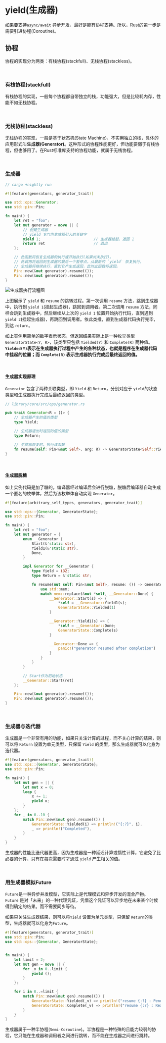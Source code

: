 # yield(生成器)

如果要支持`async/await` 异步开发，最好是能有协程支持。所以，Rust的第一步是需要引进协程(Coroutine)。

## 协程

协程的实现分为两类：有栈协程(stackfull)、无栈协程(stackless)。

&nbsp;

### 有栈协程(stackfull)

有栈协程的实现，一般每个协程都自带独立的栈，功能强大，但是比较耗内存，性能不如无栈协程。

&nbsp;

### 无栈协程(stackless)

无栈协程的实现，一般是基于状态机(State Machine)，不实用独立的栈，具体的应用形式叫**生成器(Generator)**。这种形式的协程性能更好，但功能要弱于有栈协程，但也够用了。在Rust标准库支持的协程功能，就属于无栈协程。

&nbsp;

### 生成器

```rust
// cargo +nightly run

#![feature(generators, generator_trait)]

use std::ops::Generator;
use std::pin::Pin;

fn main() {
    let ret = "foo";
    let mut generator = move || {
        // 创建生成器
        // yield 专门为生成器引入的关键字
        yield 1;                        // 生成器挂起，返回 1
        return ret                      // 退出
    };

    // 此函数将恢复生成器的执行或开始执行(如果尚未执行)。 
    // 此调用将返回到生成器的最后一个暂停点，从最新的 `yield` 恢复执行。 
    // 生成器将继续执行，直到它产生或返回，此时此函数将返回。
    Pin::new(&mut generator).resume(());
    Pin::new(&mut generator).resume(());
}
```

![生成器执行流程图](生成器执行流程图.png)

上图展示了 `yield` 和 `resume` 的跳转过程。第一次调用 `resume` 方法，跳到生成器中，执行到 `yield 1`(挂起生成器)，跳回到调用者。第二次调用 `resume` 方法，同样会跳到生成器中，然后继续从上次的 `yield 1` 位置开始执行代码，直到遇到 `yield 2`(挂起生成器)，再跳回到调用者。依此类推，直到生成器代码执行完毕，到达 `return`。

如上实例用简单的数字表示状态，但返回结果实际上是一种枚举类型 `GeneratorState<Y, R>`，该类型只包括 `Yielded(Y)` 和 `Complete(R)` 两种值。**`Yielded(Y)`表示在生成器执行过程中产生的各种状态，也就是程序在生成器代码中挂起的位置；而 `Complete(R)` 表示生成器执行完成后最终返回的值。**

&nbsp;

#### 生成器实现原理

`Generator` 包含了两种关联类型，即 `Yield` 和 `Return`，分别对应于 `yield`的状态类型和生成器执行完成后最终返回的类型。

```rust
// library/core/src/ops/generator.rs

pub trait Generator<R = ()> {
    // 生成器产生的值的类型
    type Yield;

    // 生成器退出时返回的值的类型
    type Return;

    // 生成器恢复时，执行该函数
    fn resume(self: Pin<&mut Self>, arg: R) -> GeneratorState<Self::Yield, Self::Return>;
}
```

&nbsp;

#### 生成器脱糖

如上实例代码是加了糖的，编译器经过编译后会进行脱糖，脱糖后编译器自动生成一个匿名的枚举体，然后为该枚举体自动实现 `Generator`。

```rust
#![feature(arbitrary_self_types, generators, generator_trait)]

use std::ops::{Generator, GeneratorState};
use std::pin::Pin;

fn main() {
    let ret = "foo";
    let mut generator = {
        enum __Generator {
            Start(&'static str),
            Yield1(&'static str),
            Done,
        }

        impl Generator for __Generator {
            type Yield = i32;
            type Return = &'static str;

            fn resume(mut self: Pin<&mut Self>, resume: ()) -> GeneratorState<i32, &'static str> {
                use std::mem;
                match mem::replace(&mut *self, __Generator::Done) {
                    __Generator::Start(s) => {
                        *self = __Generator::Yield1(s);
                        GeneratorState::Yielded(1)
                    }

                    __Generator::Yield1(s) => {
                        *self = __Generator::Done;
                        GeneratorState::Complete(s)
                    }

                    __Generator::Done => {
                        panic!("generator resumed after completion")
                    }
                }
            }
        }

        // Start作为初始状态
        __Generator::Start(ret)
    };

    Pin::new(&mut generator).resume(());
    Pin::new(&mut generator).resume(());
}
```

&nbsp;

### 生成器与迭代器

生成器是一个非常有用的功能，如果只关注计算的过程，而不关心计算的结果，则可以将 `Return` 设置为单元类型，只保留 `Yield` 的类型，那么生成器就可以化身为迭代器。

```rust
#![feature(generators, generator_trait)]
use std::ops::{Generator, GeneratorState};
use std::pin::Pin;

fn main() {
    let mut gen = || {
        let mut x = 0;
        loop {
            x += 1;
            yield x;
        }
    };
    for _ in 0..10 {
        match Pin::new(&mut gen).resume(()) {
            GeneratorState::Yielded(i) => println!("{:?}", i),
            _ => println!("Completed"),
        }
    }
}
```

生成器的性能比迭代器更高，因为生成器是一种延迟计算或惰性计算，它避免了比必要的计算，只有在每次需要时才通过 `yield` 产生相关的值。

&nbsp;

### 用生成器模拟Future

`Future`是一种异步并发模型，它实际上是代理模式和异步开发的混合产物。`Future` 是对「未来」的一种代理凭证，凭借这个凭证可以异步地在未来某个时候得到确定的结果。而不需要同步等待。

如果只关注生成器结果，则可以将`Yield` 设置为单元类型，只保留 `Return`的类型，生成器就可以化身为`Future`。

```rust
#![feature(generators, generator_trait)]
use std::pin::Pin;
use std::ops::{Generator, GeneratorState};


fn main() {
    let limit = 2;
    let mut gen = move || {
        for _x in 0..limit {
            yield ();
        }
    };

    for i in 0..=limit {
        match Pin::new(&mut gen).resume(()) {
            GeneratorState::Yielded(_v) => println!("resume {:?} : Pending", i),
            GeneratorState::Complete(_v) => println!("resume {:?} : Ready", i),
        }
    }
}
```

生成器属于一种半协程(`Semi-Coroutine`)。半协程是一种特殊的且能力较弱的协程，它只能在生成器和调用者之间进行跳转，而不能在生成器之间进行跳转。